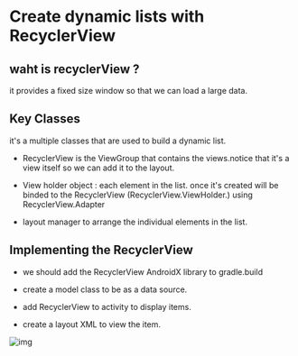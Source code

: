 # Create dynamic lists with RecyclerView   
## waht is recyclerView ?
it provides a fixed size window so that we can load a large data.

 ## Key Classes 
 it's a multiple classes that are used to build a dynamic list. 

 * RecyclerView is the ViewGroup that contains the views.notice that it's a view itself so we can add it to the layout.

 * View holder object : each element in the list. once it's created will be binded to the RecyclerView (RecyclerView.ViewHolder.) using RecyclerView.Adapter

 *  layout manager to arrange the individual elements in the list.

 ## Implementing the RecyclerView 
  
  * we should add the RecyclerView AndroidX library to gradle.build 

  * create a model class to be as a data source.
  * add RecyclerView to activity to display items. 

  * create a layout XML to view the item.

  ![img](https://sites.google.com/site/iotmobilemodule/_/rsrc/1479195592949/3-material-design/3-2-recycler-view/1.jpg)
